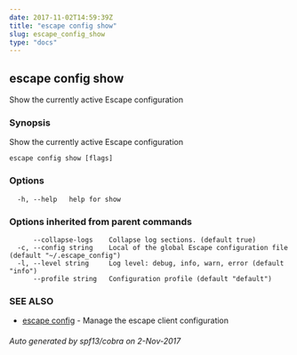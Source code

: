 ```yaml
---
date: 2017-11-02T14:59:39Z
title: "escape config show"
slug: escape_config_show
type: "docs"
---
```

## escape config show

Show the currently active Escape configuration

### Synopsis


Show the currently active Escape configuration

```
escape config show [flags]
```

### Options

```
  -h, --help   help for show
```

### Options inherited from parent commands

```
      --collapse-logs    Collapse log sections. (default true)
  -c, --config string    Local of the global Escape configuration file (default "~/.escape_config")
  -l, --level string     Log level: debug, info, warn, error (default "info")
      --profile string   Configuration profile (default "default")
```

### SEE ALSO
* [escape config](../escape_config/)	 - Manage the escape client configuration

###### Auto generated by spf13/cobra on 2-Nov-2017
